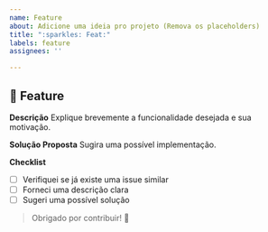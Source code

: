 ```yaml
---
name: Feature
about: Adicione uma ideia pro projeto (Remova os placeholders)
title: ":sparkles: Feat:"
labels: feature
assignees: ''

---
```


## 🚀 Feature

**Descrição**
Explique brevemente a funcionalidade desejada e sua motivação.

**Solução Proposta**
Sugira uma possível implementação.

**Checklist**
- [ ] Verifiquei se já existe uma issue similar
- [ ] Forneci uma descrição clara
- [ ] Sugeri uma possível solução

> Obrigado por contribuir! 🎉
